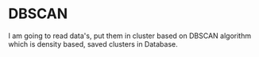 # DBSCAN
I am going to read data's,
put them in cluster based on
DBSCAN algorithm which is density based,
saved clusters in Database.
